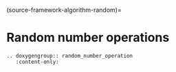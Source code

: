 (source-framework-algorithm-random)=
# Random number operations


```{eval-rst}
.. doxygengroup:: random_number_operation
   :content-only:
```
